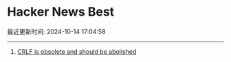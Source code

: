 # Hacker News Best

最近更新时间: 2024-10-14 17:04:58

--- 
1. [CRLF is obsolete and should be abolished](https://fossil-scm.org/home/ext/crlf-harmful.md) 
